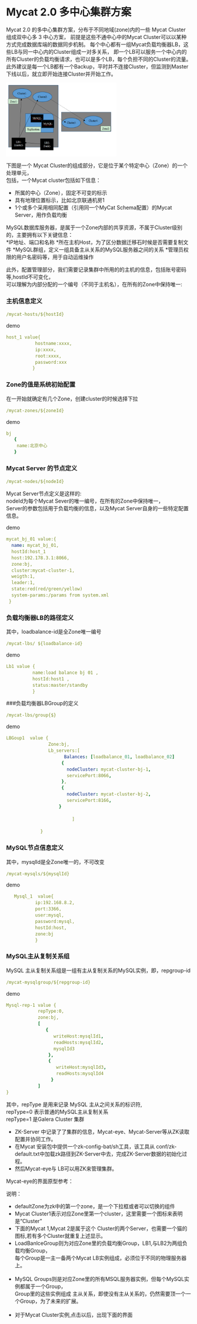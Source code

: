 # Mycat 2.0 多中心集群方案
Mycat 2.0 的多中心集群方案，分布于不同地域(zone)内的一些 Mycat Cluster 组成双中心多 3 中心方案，
前提是这些不通中心中的Mycat  Cluster可以以某种方式完成数据库端的数据同步机制。
每个中心都有一组Mycat负载均衡器LB，这些LB与同一中心内的Cluster组成一对多关系，
即一个LB可以服务一个中心内的所有Cluster的负载均衡请求，也可以是多个LB，每个负担不同的Cluster的流量。
此外建议是每一个LB都有一个Backup，平时并不连接Cluster，但监测到Master下线以后，就立即开始连接Cluster并开始工作。

<img src="./resource/cat1.png" width = "300" height = "200" alt="cat1.png" align=center />

下图是一个 Mycat Cluster的组成部分，它是位于某个特定中心（Zone）的一个处理单元，<br/>
包括，一个Mycat  cluster包括如下信息：<br/>
* 所属的中心（Zone），固定不可变的标示
*	具有地理位置标示，比如北京联通机房1
*	1个或多个采用相同配置（引用同一个MyCat Schema配置）的Mycat Server，用作负载均衡

MySQL数据库服务器，是属于一个Zone内部的共享资源，不属于Cluster级别的，主要拥有以下关键信息：<br/>
*IP地址、端口和名称
*所在主机Host，为了区分数据迁移石时候是否需要复制文件
*MySQL群组，定义一组具备主从关系的MySQL服务器之间的关系
*管理员权限的用户名密码等，用于自动运维操作


此外，配置管理部分，我们需要记录集群中所用的的主机的信息，包括账号密码等,hostId不可变化，<br/>
可以理解为内部分配的一个编号（不同于主机名），在所有的Zone中保持唯一:<br/>

### 主机信息定义
```yaml 
/mycat-hosts/${hostId}
```
demo
```yaml
host_1 value{
           hostname:xxxx,
           ip:xxxx,
           root:xxxx,
           password:xxx 
          }
```
### Zone的值是系统初始配置
在一开始就确定有几个Zone，创建cluster的时候选择下拉

```yaml
/mycat-zones/${zoneId}
```
demo 
```yaml
bj 
   {
    name:北京中心
   }
```
    
### Mycat Server 的节点定义
```yaml
/mycat-nodes/${nodeId}
```
Mycat Server节点定义是这样的:<br/> 
nodeId为每个Mycat Sever的唯一编号，在所有的Zone中保持唯一，<br/>
Server的参数包括用于负载均衡的信息，以及Mycat Server自身的一些特定配置信息。<br/>

demo
```yaml
mycat_bj_01 value:{
  name: mycat_bj_01,
  hostId:host_1
  host:192.178.3.1:8066,
  zone:bj,
  cluster:mycat-cluster-1,
  weigth:1,
  leader:1,
  state:red(red/green/yellow)
  system-params:/params from system.xml
 }
```

### 负载均衡器LB的路径定义 
其中，loadbalance-id是全Zone唯一编号
```yaml
/mycat-lbs/ ${loadbalance-id}
```

 
demo
```yaml
Lb1 value {
          name:load balance bj 01 , 
          hostId:host1 ,
          status:master/standby
          }
```
###负载均衡器LBGroup的定义

```yaml
/mycat-lbs/group{$}
````   
demo  
```yaml 
LBGoup1  value {
                Zone:bj,
                Lb_servers:[
                      Balances: [loadbalance_01, loadbalance_02] 
                     {
                       nodeCluster: mycat-cluster-bj-1,
                       servicePort:8066,
                     },
                     {
                       nodeCluster: mycat-cluster-bj-2,
                       servicePort:8166,
                    }

                         ]
                 
             }   

```
### MySQL节点信息定义
其中，mysqlId是全Zone唯一的，不可改变
```yaml
/mycat-mysqls/${mysqlId}
```
demo
```yaml
   Mysql_1  value{
           ip:192.168.8.2,
           port:3366,
           user:mysql,
           password:mysql,
           hostId:host,
           zone:bj
           }
```        

### MySQL主从复制关系组
MySQL 主从复制关系组是一组有主从复制关系的MySQL实例，即，repgroup-id
```yaml
/mycat-mysqlgroup/${repgroup-id}
```
demo
```yaml
Mysql-rep-1 value {
            repType:0,
            zone:bj,
            [
               {
                  writeHost:mysqlId1,
                  readHosts:mysqlId2, 
                  mysqlId3
                },
                {
                   writeHost:mysqlId3,
                   readHosts:mysqlId4
                 }
            ]
}
```
其中，repType 是用来记录 MySQL 主从之间关系的标识符,<br/>
      repType=0 表示普通的MySQL主从复制关系<br/>
      repType=1 是Galera Cluster 集群

* ZK-Server 中记录了了集群的信息，Mycat-eye、Mycat-Server等从ZK读取配置并协同工作。
* 在Mycat 安装包中提供一个zk-config-bat/sh工具，该工具从 conf/zk-default.txt中加载zk路径到ZK-Server中去，完成ZK-Server数据的初始化过程。
* 然后Mycat-eye与 LB可以用ZK来管理集群。

Mycat-eye的界面原型参考：


说明：<br/>
*	defaultZone为zk中的第一个zone，是一个下拉框或者可以切换的组件
	<br/>
*	Mycat Cluster1表示对应Zone里第一个cluster，这里需要一个图标来表明是“Cluster”
    <br/>
*   下面的Mycat 1,Mycat 2是属于这个 Cluster的两个Server，也需要一个猫的图标,若有多个Cluster就重复上述显示。<br/>
*	LoadBanlceGroup则为对应Zone里的负载均衡Group，LB1,与LB2为两组负载均衡Group，<br/>
    每个Group是一主一备两个Mycat LB实例组成，必须位于不同的物理服务器上。<br/>
    <br/>
*	MySQL Groups则是对应Zone里的所有MSQL服务器实例，但每个MySQL实例都属于一个Group，<br/>
    Group里的这些实例组成 主从关系，即使没有主从关系的，仍然需要顶一个一个Group，为了未来的扩展。<br/>
    <br/>
*  对于Mycat Cluster实例,点击以后，出现下面的界面








